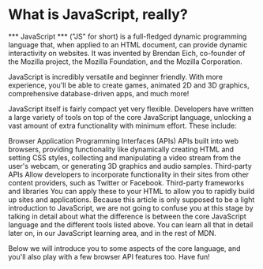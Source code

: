 # What is JavaScript, really?
*** JavaScript *** ("JS" for short) is a full-fledged dynamic programming language that, when applied to an HTML document, can provide dynamic interactivity on websites. It was invented by Brendan Eich, co-founder of the Mozilla project, the Mozilla Foundation, and the Mozilla Corporation.

JavaScript is incredibly versatile and beginner friendly. With more experience, you'll be able to create games, animated 2D and 3D graphics, comprehensive database-driven apps, and much more!

JavaScript itself is fairly compact yet very flexible. Developers have written a large variety of tools on top of the core JavaScript language, unlocking a vast amount of extra functionality with minimum effort. These include:

Browser Application Programming Interfaces (APIs)  APIs built into web browsers, providing functionality like dynamically creating HTML and setting CSS styles, collecting and manipulating a video stream from the user's webcam, or generating 3D graphics and audio samples.
Third-party APIs  Allow developers to incorporate functionality in their sites from other content providers, such as Twitter or Facebook.
Third-party frameworks and libraries  You can apply these to your HTML to allow you to rapidly build up sites and applications.
Because this article is only supposed to be a light introduction to JavaScript, we are not going to confuse you at this stage by talking in detail about what the difference is between the core JavaScript language and the different tools listed above. You can learn all that in detail later on, in our JavaScript learning area, and in the rest of MDN.

Below we will introduce you to some aspects of the core language, and you'll also play with a few browser API features too. Have fun!
